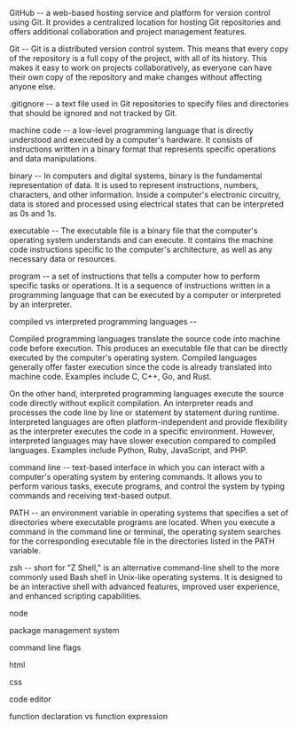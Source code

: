 GitHub -- a web-based hosting service and platform for version control using Git. It provides a centralized location for hosting Git repositories and offers additional collaboration and project management features.

Git -- Git is a distributed version control system. This means that every copy of the repository is a full copy of the project, with all of its history. This makes it easy to work on projects collaboratively, as everyone can have their own copy of the repository and make changes without affecting anyone else.

.gitignore -- a text file used in Git repositories to specify files and directories that should be ignored and not tracked by Git.

machine code -- a low-level programming language that is directly understood and executed by a computer's hardware. It consists of instructions written in a binary format that represents specific operations and data manipulations.

binary -- In computers and digital systems, binary is the fundamental representation of data. It is used to represent instructions, numbers, characters, and other information. Inside a computer's electronic circuitry, data is stored and processed using electrical states that can be interpreted as 0s and 1s.

executable -- The executable file is a binary file that the computer's operating system understands and can execute. It contains the machine code instructions specific to the computer's architecture, as well as any necessary data or resources.

program -- a set of instructions that tells a computer how to perform specific tasks or operations. It is a sequence of instructions written in a programming language that can be executed by a computer or interpreted by an interpreter.

compiled vs interpreted programming languages --

Compiled programming languages translate the source code into machine code before execution. This produces an executable file that can be directly executed by the computer's operating system. Compiled languages generally offer faster execution since the code is already translated into machine code. Examples include C, C++, Go, and Rust.

On the other hand, interpreted programming languages execute the source code directly without explicit compilation. An interpreter reads and processes the code line by line or statement by statement during runtime. Interpreted languages are often platform-independent and provide flexibility as the interpreter executes the code in a specific environment. However, interpreted languages may have slower execution compared to compiled languages. Examples include Python, Ruby, JavaScript, and PHP.

command line -- text-based interface in which you can interact with a computer's operating system by entering commands. It allows you to perform various tasks, execute programs, and control the system by typing commands and receiving text-based output.

PATH -- an environment variable in operating systems that specifies a set of directories where executable programs are located. When you execute a command in the command line or terminal, the operating system searches for the corresponding executable file in the directories listed in the PATH variable.

zsh -- short for "Z Shell," is an alternative command-line shell to the more commonly used Bash shell in Unix-like operating systems. It is designed to be an interactive shell with advanced features, improved user experience, and enhanced scripting capabilities.

node

package management system

command line flags

html

css

code editor

function declaration vs function expression
